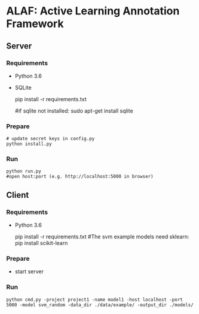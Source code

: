 # ALAF: Active Learning Annotation Framework
## Server
### Requirements
- Python 3.6
- SQLite

    pip install -r requirements.txt
    
    #if sqlite not installed:
    sudo apt-get install sqlite
### Prepare
    # update secret keys in config.py
    python install.py
### Run
    python run.py
    #open host:port (e.g. http://localhost:5000 in browser)
    
## Client
### Requirements
- Python 3.6


    pip install -r requirements.txt
    #The svm example models need sklearn:
    pip install scikit-learn
### Prepare
- start server
### Run
    python cmd.py -project project1 -name model1 -host localhost -port 5000 -model svm_random -data_dir ./data/example/ -output_dir ./models/
